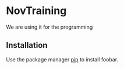 # NovTraining
We are using it for the programming
## Installation

Use the package manager [pip](https://pip.pypa.io/en/stable/) to install foobar.
